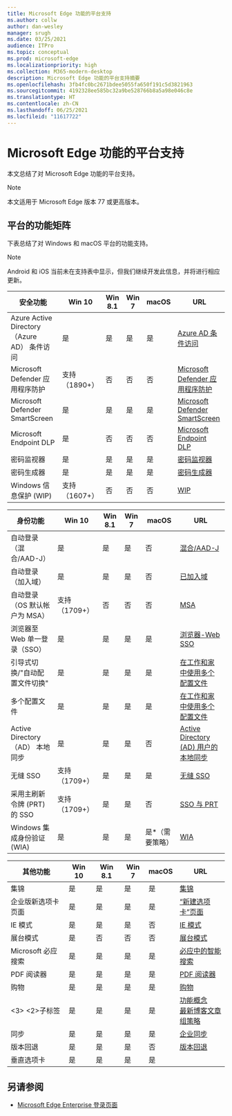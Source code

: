```yaml
---
title: Microsoft Edge 功能的平台支持
ms.author: collw
author: dan-wesley
manager: srugh
ms.date: 03/25/2021
audience: ITPro
ms.topic: conceptual
ms.prod: microsoft-edge
ms.localizationpriority: high
ms.collection: M365-modern-desktop
description: Microsoft Edge 功能的平台支持摘要
ms.openlocfilehash: 3fb4fc0bc2671bdee5055fa650f191c5d3821963
ms.sourcegitcommit: 4192328ee585bc32a9be528766b8a5a98e046c8e
ms.translationtype: HT
ms.contentlocale: zh-CN
ms.lasthandoff: 06/25/2021
ms.locfileid: "11617722"
---
```

# <a name="platform-support-for-microsoft-edge-features"></a>Microsoft Edge 功能的平台支持

本文总结了对 Microsoft Edge 功能的平台支持。

> [!NOTE]
> 本文适用于 Microsoft Edge 版本 77 或更高版本。

## <a name="feature-matrix-for-platforms"></a>平台的功能矩阵

下表总结了对 Windows 和 macOS 平台的功能支持。

> [!NOTE]
> Android 和 iOS 当前未在支持表中显示，但我们继续开发此信息，并将进行相应更新。

| 安全功能 |Win 10|Win 8.1|Win 7|macOS|URL|
|--------|-------|--------|-----|-------|---|
|Azure Active Directory （Azure AD） 条件访问|是|是|是|是|[Azure AD 条件访问](/deployedge/ms-edge-security-conditional-access#accessing-conditional-access-protected-resources-in-microsoft-edge)|
|Microsoft Defender 应用程序防护|支持 （1890+）|否|否|否|[Microsoft Defender 应用程序防护](/deployedge/microsoft-edge-security-windows-defender-application-guard) |
|Microsoft Defender SmartScreen|是|是|是|是|[Microsoft Defender SmartScreen](/deployedge/microsoft-edge-security-smartscreen) |
|Microsoft Endpoint DLP|是|否|否|否|[Microsoft Endpoint DLP](/deployedge/microsoft-edge-security-dlp#microsoft-endpoint-data-loss-prevention-endpoint-dlp)|
|密码监视器|是|是|是|是|[密码监视器](https://blogs.windows.com/msedgedev/2021/01/21/edge-88-privacy/)|
|密码生成器|是|是|是|是|[密码生成器](https://blogs.windows.com/msedgedev/2021/01/21/edge-88-privacy/)|
|Windows 信息保护 (WIP)|支持 （1607+）|否|否|否|[WIP](/deployedge/microsoft-edge-security-windows-information-protection#system-requirements)|

|身份功能| Win 10 | Win 8.1 | Win 7 | macOS | URL |
|--|--|--|--|--|--|
|自动登录（混合/AAD-J）|是|是|是|否|[混合/AAD-J](/deployedge/microsoft-edge-security-identity#automatic-sign-in)|
|自动登录（加入域）|是|是|是|否|[已加入域](/deployedge/microsoft-edge-security-identity#automatic-sign-in)|
|自动登录（OS 默认帐户为 MSA）|支持 （1709+）|否|否|否|[MSA](/deployedge/microsoft-edge-security-identity#automatic-sign-in)|
|浏览器至 Web 单一登录（SSO）|是|是|是|是|[浏览器-Web SSO](https://www.microsoft.com/microsoft-365/roadmap?featureid=66332)|
|引导式切换/"自动配置文件切换"|是|是|是|是|[在工作和家中使用多个配置文件](https://blogs.windows.com/msedgedev/2020/04/30/automatic-profile-switching/) |
|多个配置文件|是|是|是|是|[在工作和家中使用多个配置文件](https://blogs.windows.com/msedgedev/2020/04/30/automatic-profile-switching/) |
|Active Directory （AD） 本地同步|是|是|是|否|[Active Directory (AD) 用户的本地同步](/deployedge/microsoft-edge-on-premises-sync) |
|无缝 SSO|支持 （1709+）|是|是|是|[无缝 SSO](/deployedge/microsoft-edge-security-identity#seamless-sso)|
|采用主刷新令牌 (PRT) 的 SSO|支持 （1709+）|是|是|否|[SSO 与 PRT](/deployedge/microsoft-edge-security-identity#sso-with-primary-refresh-token-prt)|
|Windows 集成身份验证 (WIA)|是|是|是|是*（需要策略）|[WIA](/deployedge/microsoft-edge-security-identity#windows-integrated-authentication-wia)|

|其他功能|Win 10|Win 8.1|Win 7|macOS|URL|
|--------|-------|--------|-----|-------|---|
|集锦|是|是|是|是|[集锦](https://blogs.windows.com/msedgedev/2019/12/09/improvements-collections-sync-microsoft-edge/) |
|企业版新选项卡页面|是|是|是|是|[“新建选项卡”页面](https://blogs.windows.com/msedgedev/2020/10/29/enterprise-new-tab-page-my-feed/) |
|IE 模式|是|是|是|否|[IE 模式](/deployedge/edge-ie-mode#prerequisites)|
|展台模式|是|否|否|否|[展台模式](/deployedge/microsoft-edge-configure-kiosk-mode)|
|Microsoft 必应搜索|是|是|是|是|[必应中的智能搜索](https://www.microsoft.com/edge/business/intelligent-search-with-bing) |
|PDF 阅读器|是|是|是|是|[PDF 阅读器](/deployedge/microsoft-edge-pdf) |
|购物|是|是|是|是|[购物](https://techcommunity.microsoft.com/t5/articles/introducing-shopping-with-microsoft-edge/m-p/1870080) |
|<3> <2>子标签|是|是|是|是|[功能概念](/deployedge/microsoft-edge-relnote-stable-channel)<br>[最新博客文章](https://blogs.windows.com/msedgedev/2021/03/04/edge-89-performance/)<br>[组策略](/deployedge/microsoft-edge-policies#sleeping-tabs-settings)|
|同步|是|是|是|是| [企业同步](/deployedge/microsoft-edge-enterprise-sync) |
|版本回退|是|是|是|否|[版本回退](/deployedge/edge-learnmore-rollback) |
|垂直选项卡|是|是|是|是| |

## <a name="see-also"></a>另请参阅

- [Microsoft Edge Enterprise 登录页面](https://aka.ms/EdgeEnterprise)